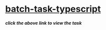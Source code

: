 # [batch-task-typescript](https://query-builder-typescript-polaris.netlify.app/)

##### click the above link to view the task